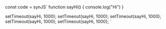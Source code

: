 const code = synJS`
function sayHi() {
    console.log("Hi")
}

setTimeout(sayHi, 1000);
setTimeout(sayHi, 1000);
setTimeout(sayHi, 1000);
setTimeout(sayHi, 1000);
setTimeout(sayHi, 1000);
`